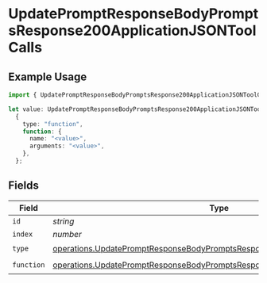 # UpdatePromptResponseBodyPromptsResponse200ApplicationJSONToolCalls

## Example Usage

```typescript
import { UpdatePromptResponseBodyPromptsResponse200ApplicationJSONToolCalls } from "@orq-ai/node/models/operations";

let value: UpdatePromptResponseBodyPromptsResponse200ApplicationJSONToolCalls =
  {
    type: "function",
    function: {
      name: "<value>",
      arguments: "<value>",
    },
  };
```

## Fields

| Field                                                                                                                                                                        | Type                                                                                                                                                                         | Required                                                                                                                                                                     | Description                                                                                                                                                                  |
| ---------------------------------------------------------------------------------------------------------------------------------------------------------------------------- | ---------------------------------------------------------------------------------------------------------------------------------------------------------------------------- | ---------------------------------------------------------------------------------------------------------------------------------------------------------------------------- | ---------------------------------------------------------------------------------------------------------------------------------------------------------------------------- |
| `id`                                                                                                                                                                         | *string*                                                                                                                                                                     | :heavy_minus_sign:                                                                                                                                                           | N/A                                                                                                                                                                          |
| `index`                                                                                                                                                                      | *number*                                                                                                                                                                     | :heavy_minus_sign:                                                                                                                                                           | N/A                                                                                                                                                                          |
| `type`                                                                                                                                                                       | [operations.UpdatePromptResponseBodyPromptsResponse200ApplicationJson3Type](../../models/operations/updatepromptresponsebodypromptsresponse200applicationjson3type.md)       | :heavy_check_mark:                                                                                                                                                           | N/A                                                                                                                                                                          |
| `function`                                                                                                                                                                   | [operations.UpdatePromptResponseBodyPromptsResponse200ApplicationJSONFunction](../../models/operations/updatepromptresponsebodypromptsresponse200applicationjsonfunction.md) | :heavy_check_mark:                                                                                                                                                           | N/A                                                                                                                                                                          |